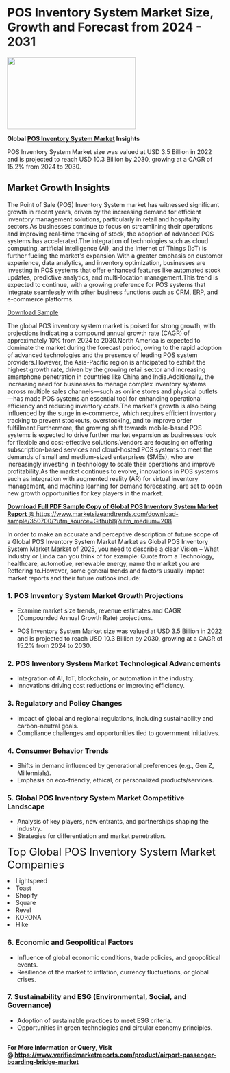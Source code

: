 <H1>POS Inventory System Market Size, Growth and Forecast from 2024 - 2031</H1><img class="aligncenter size-medium wp-image-584254" src="https://thirdeyenews.in/wp-content/uploads/2024/09/Global-Market-Research-300x168.jpeg" alt="" width="300" height="168" /><p><strong>Global&nbsp;<a href="https://www.marketsizeandtrends.com/download-sample/350700/?utm_source=Github8j?utm_medium=208">POS Inventory System Market</a> Insights</strong></p><p>POS Inventory System Market size was valued at USD 3.5 Billion in 2022 and is projected to reach USD 10.3 Billion by 2030, growing at a CAGR of 15.2% from 2024 to 2030.</p><p><h2>Market Growth Insights</h2> <p>The Point of Sale (POS) Inventory System market has witnessed significant growth in recent years, driven by the increasing demand for efficient inventory management solutions, particularly in retail and hospitality sectors.As businesses continue to focus on streamlining their operations and improving real-time tracking of stock, the adoption of advanced POS systems has accelerated.The integration of technologies such as cloud computing, artificial intelligence (AI), and the Internet of Things (IoT) is further fueling the market's expansion.With a greater emphasis on customer experience, data analytics, and inventory optimization, businesses are investing in POS systems that offer enhanced features like automated stock updates, predictive analytics, and multi-location management.This trend is expected to continue, with a growing preference for POS systems that integrate seamlessly with other business functions such as CRM, ERP, and e-commerce platforms.</p> <p><a href="#">Download Sample</a></p> <p>The global POS inventory system market is poised for strong growth, with projections indicating a compound annual growth rate (CAGR) of approximately 10% from 2024 to 2030.North America is expected to dominate the market during the forecast period, owing to the rapid adoption of advanced technologies and the presence of leading POS system providers.However, the Asia-Pacific region is anticipated to exhibit the highest growth rate, driven by the growing retail sector and increasing smartphone penetration in countries like China and India.Additionally, the increasing need for businesses to manage complex inventory systems across multiple sales channels—such as online stores and physical outlets—has made POS systems an essential tool for enhancing operational efficiency and reducing inventory costs.The market's growth is also being influenced by the surge in e-commerce, which requires efficient inventory tracking to prevent stockouts, overstocking, and to improve order fulfillment.Furthermore, the growing shift towards mobile-based POS systems is expected to drive further market expansion as businesses look for flexible and cost-effective solutions.Vendors are focusing on offering subscription-based services and cloud-hosted POS systems to meet the demands of small and medium-sized enterprises (SMEs), who are increasingly investing in technology to scale their operations and improve profitability.As the market continues to evolve, innovations in POS systems such as integration with augmented reality (AR) for virtual inventory management, and machine learning for demand forecasting, are set to open new growth opportunities for key players in the market.<p><a href="#"></p><p><span class=""><strong>Download Full PDF Sample Copy of Global POS Inventory System Market Report</strong> @ <a href="https://www.marketsizeandtrends.com/download-sample/350700/?utm_source=Github8j?utm_medium=208" target="_blank">https://www.marketsizeandtrends.com/download-sample/350700/?utm_source=Github8j?utm_medium=208</a></span></p><p>In order to make an accurate and perceptive description of future scope of a Global&nbsp;POS Inventory System Market Market as Global&nbsp;POS Inventory System Market Market of 2025, you need to describe a clear Vision &ndash; What Industry or Linda can you think of for example: Quote from a Technology, healthcare, automotive, renewable energy, name the market you are Reffering to.However, some general trends and factors usually impact market reports and their future outlook include:</p><h3>1.&nbsp;<strong>POS Inventory System Market Growth Projections</strong></h3><ul><li>Examine market size trends, revenue estimates and CAGR (Compounded Annual Growth Rate) projections.</li><li><p>POS Inventory System Market size was valued at USD 3.5 Billion in 2022 and is projected to reach USD 10.3 Billion by 2030, growing at a CAGR of 15.2% from 2024 to 2030.</p></li></ul><h3>2.&nbsp;<strong>POS Inventory System Market Technological Advancements</strong></h3><ul><li>Integration of AI, IoT, blockchain, or automation in the industry.</li><li>Innovations driving cost reductions or improving efficiency.</li></ul><h3>3.&nbsp;<strong>Regulatory and Policy Changes</strong></h3><ul><li>Impact of global and regional regulations, including sustainability and carbon-neutral goals.</li><li>Compliance challenges and opportunities tied to government initiatives.</li></ul><h3>4.&nbsp;<strong>Consumer Behavior Trends</strong></h3><ul><li>Shifts in demand influenced by generational preferences (e.g., Gen Z, Millennials).</li><li>Emphasis on eco-friendly, ethical, or personalized products/services.</li></ul><h3>5.&nbsp;<strong>Global POS Inventory System Market Competitive Landscape</strong></h3><ul><li>Analysis of key players, new entrants, and partnerships shaping the industry.</li><li>Strategies for differentiation and market penetration.</li></ul><p data-pm-slice="1 1 []"><span style="color: inherit; font-family: inherit; font-size: 25px;">Top Global POS Inventory System Market Companies</span></p><div class="" data-test-id=""><p><li>Lightspeed</li><li> Toast</li><li> Shopify</li><li> Square</li><li> Revel</li><li> KORONA</li><li> Hike</li></p></div><h3>6.&nbsp;<strong>Economic and Geopolitical Factors</strong></h3><ul><li>Influence of global economic conditions, trade policies, and geopolitical events.</li><li>Resilience of the market to inflation, currency fluctuations, or global crises.</li></ul><h3>7.&nbsp;<strong>Sustainability and ESG (Environmental, Social, and Governance)</strong></h3><ul><li>Adoption of sustainable practices to meet ESG criteria.</li><li>Opportunities in green technologies and circular economy principles.</li></ul><h2><strong style="font-size: 14px;">For More Information or Query, Visit @&nbsp;</strong><a style="background-color: #ffffff; font-size: 14px;" href="https://www.marketsizeandtrends.com/report/pos-inventory-system-market/" target="_blank">https://www.verifiedmarketreports.com/product/airport-passenger-boarding-bridge-market</a></h2>